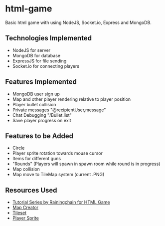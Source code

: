 # html-game
Basic html game with using NodeJS, Socket.io, Express and MongoDB.

## Technologies Implemented
- NodeJS for server
- MongoDB for database
- ExpressJS for file sending
- Socket.io for connecting players

## Features Implemented
- MongoDB user sign up
- Map and other player rendering relative to player position
- Player bullet collision
- Private messages "@recipientUser,message"
- Chat Debugging "/Bullet.list"
- Save player progress on exit

## Features to be Added
- Circle
- Player sprite rotation towards mouse cursor
- Items for different guns
- "Rounds" (Players will spawn in spawn room while round is in progress)
- Map collision
- Map move to TileMap system (current .PNG)

## Resources Used
- [Tutorial Series by Rainingchain for HTML Game](https://youtu.be/PfSwUOBL1YQ)
- [Map Creator](https://www.mapeditor.org/)
- [Tileset](https://opengameart.org/content/rpg-pack-base-set)
- [Player Sprite](https://opengameart.org/content/animated-top-down-survivor-player)
